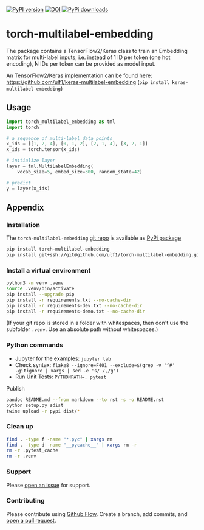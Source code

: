 [![PyPI version](https://badge.fury.io/py/torch-multilabel-embedding.svg)](https://badge.fury.io/py/torch-multilabel-embedding)
[![DOI](https://zenodo.org/badge/394390178.svg)](https://zenodo.org/badge/latestdoi/394390178)
[![PyPi downloads](https://img.shields.io/pypi/dm/torch-multilabel-embedding)](https://img.shields.io/pypi/dm/torch-multilabel-embedding)

# torch-multilabel-embedding 
The package contains a TensorFlow2/Keras class to train an Embedding matrix for multi-label inputs, i.e. instead of 1 ID per token (one hot encoding), N IDs per token can be provided as model input.

An TensorFlow2/Keras implementation can be found here:
https://github.com/ulf1/keras-multilabel-embedding
(`pip install keras-multilabel-embedding`)

## Usage

```py
import torch_multilabel_embedding as tml
import torch

# a sequence of multi-label data points
x_ids = [[1, 2, 4], [0, 1, 2], [2, 1, 4], [3, 2, 1]]
x_ids = torch.tensor(x_ids)

# initialize layer
layer = tml.MultiLabelEmbedding(
    vocab_size=5, embed_size=300, random_state=42)

# predict
y = layer(x_ids)
```


## Appendix

### Installation
The `torch-multilabel-embedding` [git repo](http://github.com/ulf1/torch-multilabel-embedding) is available as [PyPi package](https://pypi.org/project/torch-multilabel-embedding)

```sh
pip install torch-multilabel-embedding
pip install git+ssh://git@github.com/ulf1/torch-multilabel-embedding.git
```

### Install a virtual environment

```sh
python3 -m venv .venv
source .venv/bin/activate
pip install --upgrade pip
pip install -r requirements.txt --no-cache-dir
pip install -r requirements-dev.txt --no-cache-dir
pip install -r requirements-demo.txt --no-cache-dir
```

(If your git repo is stored in a folder with whitespaces, then don't use the subfolder `.venv`. Use an absolute path without whitespaces.)

### Python commands

* Jupyter for the examples: `jupyter lab`
* Check syntax: `flake8 --ignore=F401 --exclude=$(grep -v '^#' .gitignore | xargs | sed -e 's/ /,/g')`
* Run Unit Tests: `PYTHONPATH=. pytest`

Publish

```sh
pandoc README.md --from markdown --to rst -s -o README.rst
python setup.py sdist 
twine upload -r pypi dist/*
```

### Clean up 

```sh
find . -type f -name "*.pyc" | xargs rm
find . -type d -name "__pycache__" | xargs rm -r
rm -r .pytest_cache
rm -r .venv
```


### Support
Please [open an issue](https://github.com/ulf1/torch-multilabel-embedding/issues/new) for support.


### Contributing
Please contribute using [Github Flow](https://guides.github.com/introduction/flow/). Create a branch, add commits, and [open a pull request](https://github.com/ulf1/torch-multilabel-embedding/compare/).
